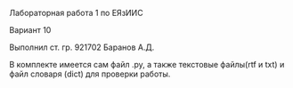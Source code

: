 Лабораторная работа 1 по ЕЯзИИС

Вариант 10

Выполнил ст. гр. 921702 Баранов А.Д.

В комплекте имеется сам файл .py, а также текстовые файлы(rtf и txt) и файл словаря (dict) для проверки работы.
